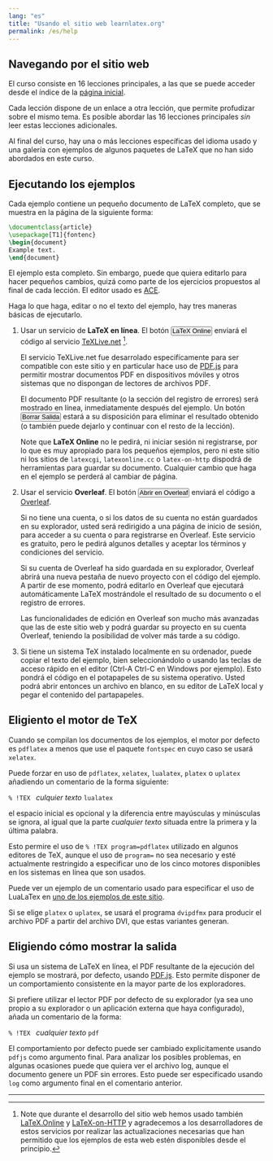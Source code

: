 ```yaml
---
lang: "es"
title: "Usando el sitio web learnlatex.org"
permalink: /es/help
---
```


## Navegando por el sitio web

El curso consiste en 16 lecciones principales, a las que se puede acceder
desde el índice de la [página inicial](/).

Cada lección dispone de un enlace a otra lección, que permite profudizar 
sobre el mismo tema. Es posible abordar las 16 lecciones principales
_sin_ leer estas lecciones adicionales.

Al final del curso, hay una o más lecciones específicas del idioma usado
y una galería con ejemplos de algunos paquetes de LaTeX que no han sido
abordados en este curso.

## Ejecutando los ejemplos

Cada ejemplo contiene un pequeño documento de LaTeX completo, que se muestra 
en la página de la siguiente forma:

```latex
\documentclass{article}
\usepackage[T1]{fontenc}
\begin{document}
Example text.
\end{document}
```

El ejemplo esta completo. Sin embargo, puede que quiera editarlo para hacer
pequeños cambios, quizá como parte de los ejercicios propuestos al final de
cada lección.
El editor usado es [ACE](https://ace.c9.io/).

Haga lo que haga, editar o no el texto del ejemplo, hay tres maneras básicas de ejecutarlo.


1. Usar un servicio de **LaTeX en línea**. El botón <button style="padding:0 1px;font-size:90%">LaTeX Online</button> 
   enviará el código al servicio
   [TeXLive.net](https://texlive.net) [^1].
   
   El servicio TeXLive.net fue desarrolado especifícamente para ser compatible con este sitio y
   en particular hace uso de [PDF.js](https://mozilla.github.io/pdf.js/)
   para permitir mostrar documentos PDF en dispositivos móviles y otros sistemas que no dispongan
   de lectores de archivos PDF.
   
   El documento PDF resultante (o la sección del registro de errores) será
   mostrado en línea, inmediatamente después del ejemplo. Un botón <button style="padding:0 1px;font-size:90%">Borrar 
   Salida</button> estará a su disposición para eliminar el resultado obtenido 
   (o también puede dejarlo y continuar con el resto de la lección).
   
   Note que **LaTeX Online** no le pedirá, ni iniciar sesión ni registrarse, por
   lo que es muy apropiado para los pequeños ejemplos, pero ni este sitio ni los
   sitios de `latexcgi`, `latexonline.cc` o `latex-on-http` dispodrá de herramientas
   para guardar su documento. Cualquier cambio que haga en el ejemplo
   se perderá al cambiar de página.

2. Usar el servicio **Overleaf**. El botón <button style="padding:0 1px;font-size:90%">Abrir en Overleaf</button>
   enviará el código a [Overleaf](https://www.overleaf.com/about).
   
   Si no tiene una cuenta, o si los datos de su cuenta no están guardados
   en su explorador, usted será redirigido a una página de inicio de
   sesión, para acceder a su cuenta o para registrarse en Overleaf. Este servicio
   es gratuito, pero le pedirá algunos detalles y aceptar los términos
   y condiciones del servicio.
   
   Si su cuenta de Overleaf ha sido guardada en su explorador, Overleaf
   abrirá una nueva pestaña de nuevo proyecto con el código del ejemplo.
   A partir de ese momento, podrá editarlo en Overleaf que ejecutará automáticamente
   LaTeX mostrándole el resultado de su documento o el registro de errores.
   
   Las funcionalidades de edición en Overleaf son mucho más avanzadas que las
   de este sitio web y podrá guardar su proyecto en su cuenta Overleaf, teniendo
   la posibilidad de volver más tarde a su código.

3. Si tiene un sistema TeX instalado localmente en su ordenador, puede copiar
   el texto del ejemplo, bien seleccionándolo o usando las teclas de acceso rápido
   en el editor (Ctrl-A Ctrl-C en Windows por ejemplo). Esto pondrá el código en el
   potapapeles de su sistema operativo. Usted podrá abrir entonces un archivo en blanco, en 
   su editor de LaTeX local y pegar el contenido del partapapeles.

## Eligiento el motor de TeX

Cuando se compilan los documentos de los ejemplos, el motor por 
defecto es `pdflatex` a menos que use el paquete `fontspec`
en cuyo caso se usará `xelatex`.

Puede forzar en uso de `pdflatex`, `xelatex`, `lualatex`, 
`platex` o `uplatex` añadiendo un comentario de la forma siguiente:

`% !TEX ` _culquier texto_ `lualatex`

el espacio inicial es opcional y la diferencia entre mayúsculas y minúsculas
se ignora, al igual que la parte _cualquier texto_ situada entre la primera y 
la última palabra.

Esto permire el uso de `% !TEX program=pdflatex` utilizado en algunos editores de TeX,
aunque el uso de `program=` no sea necesario y esté actualmente restringido
a especificar uno de los cinco motores disponibles en los
sistemas en línea que son usados.

Puede ver un ejemplo de un comentario usado para especificar el uso de LuaLaTex en
[uno de los ejemplos de este sitio](more-14).

Si se elige `platex` o `uplatex`, se usará el programa `dvipdfmx` para
producir el archivo PDF a partir del archivo DVI, que estas variantes generan.

## Eligiendo cómo mostrar la salida

Si usa un sistema de LaTeX en línea, el PDF resultante
de la ejecución del ejemplo se mostrará, por defecto, usando
[PDF.js](https://mozilla.github.io/pdf.js/). Esto permite disponer
de un comportamiento consistente en la mayor parte de los exploradores.

Si prefiere utilizar el lector PDF por defecto de su explorador (ya sea
uno propio a su explorador o un aplicación externa que haya configurado),
añada un comentario de la forma:

`% !TEX ` _cualquier texto_ `pdf`

El comportamiento por defecto puede ser cambiado explicitamente usando `pdfjs`
como argumento final. Para analizar los posibles problemas, en algunas ocasiones puede que quiera
ver el archivo log, aunque el documento genere un PDF sin
errores. Esto puede ser especificado usando `log` como argumento final en
el comentario anterior.

---

[^1]: Note que durante el desarrollo del sitio web hemos usado también 
      [LaTeX.Online](https://latexonline.cc/) y
      [LaTeX-on-HTTP](https://github.com/YtoTech/latex-on-http)
      y agradecemos a los desarrolladores de estos servicios por realizar las actualizaciones necesarias que 
	  han permitido que los ejemplos de esta web estén disponibles desde el principio.

